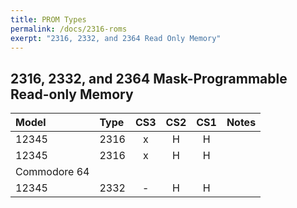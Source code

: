 ```yaml
---
title: PROM Types
permalink: /docs/2316-roms
exerpt: "2316, 2332, and 2364 Read Only Memory"
---
```


## 2316, 2332, and 2364 Mask-Programmable Read-only Memory

|Model     |Type |CS3  |CS2  |CS1  |Notes|
|:---      |:--- |:---:|:---:|:---:|:--- |
|12345     |2316 | x   | H   | H   | |
|12345     |2316 | x   | H   | H   | |
| Commodore 64  |||
|12345     |2332 | -   | H   | H   | |
